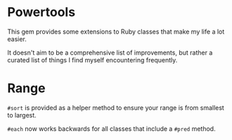 # Powertools

This gem provides some extensions to Ruby classes that make my life a lot easier.

It doesn't aim to be a comprehensive list of improvements, but rather a curated
list of things I find myself encountering frequently.

# Range

`#sort` is provided as a helper method to ensure your range is from smallest
to largest.

`#each` now works backwards for all classes that include a `#pred` method.